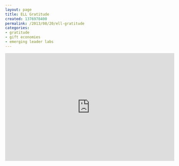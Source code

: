 ```yaml
---
layout: page
title: ELL Gratitude
created: 1376978400
permalink: /2013/08/20/ell-gratitude
categories:
- gratitude
- gift economies
- emerging leader labs
---
```

<p><iframe allowfullscreen="" frameborder="0" height="350" src="https://www.youtube.com/embed/KuV2FUOdQjc" width="550"></iframe></p>
